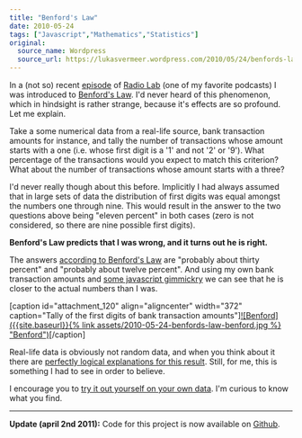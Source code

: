 ```yaml
---
title: "Benford's Law"
date: 2010-05-24
tags: ["Javascript","Mathematics","Statistics"]
original:
  source_name: Wordpress
  source_url: https://lukasvermeer.wordpress.com/2010/05/24/benfords-law/
---
```


In a (not so) recent [episode](http://www.wnyc.org/shows/radiolab/episodes/2009/10/09/segments/137643) of [Radio Lab](http://www.wnyc.org/shows/radiolab/) (one of my favorite podcasts) I was introduced to [Benford's Law](http://en.wikipedia.org/wiki/Benford). I'd never heard of this phenomenon, which in hindsight is rather strange, because it's effects are so profound. Let me explain.

Take a some numerical data from a real-life source, bank transaction amounts for instance, and tally the number of transactions whose amount starts with a one (i.e. whose first digit is a '1' and not '2' or '9'). What percentage of the transactions would you expect to match this criterion? What about the number of transactions whose amount starts with a three?

I'd never really though about this before. Implicitly I had always assumed that in large sets of data the distribution of first digits was equal amongst the numbers one through nine. This would result in the answer to the two questions above being "eleven percent" in both cases (zero is not considered, so there are nine possible first digits).

**Benford's Law predicts that I was wrong, and it turns out he is right.**

The answers [according to Benford's Law](http://en.wikipedia.org/wiki/Benford) are "probably about thirty percent" and "probably about twelve percent". And using my own bank transaction amounts and [some javascript gimmickry](http://www.lukasvermeer.nl/projects/benford/) we can see that he is closer to the actual numbers than I was.

[caption id="attachment_120" align="aligncenter" width="372" caption="Tally of the first digits of bank transaction amounts"][![Benford]({{site.baseurl}}{% link assets/2010-05-24-benfords-law-benford.jpg %} "Benford")](http://www.lukasvermeer.nl/projects/benford/)[/caption]

Real-life data is obviously not random data, and when you think about it there are [perfectly logical explanations for this result](http://en.wikipedia.org/wiki/Benford). Still, for me, this is something I had to see in order to believe.

I encourage you to [try it out yourself on your own data](http://www.lukasvermeer.nl/projects/benford/). I'm curious to know what you find.

* * *

**Update (april 2nd 2011):** Code for this project is now available on [Github](https://github.com/lukasvermeer/benford).

&nbsp;